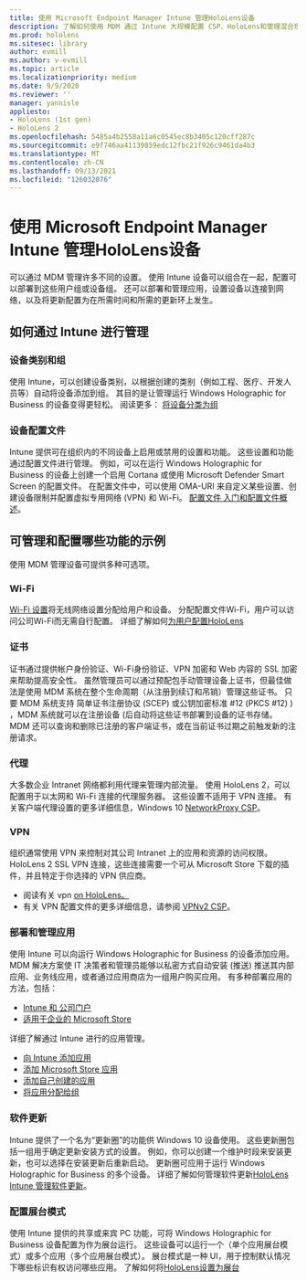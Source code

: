 ```yaml
---
title: 使用 Microsoft Endpoint Manager Intune 管理HoloLens设备
description: 了解如何使用 MDM 通过 Intune 大规模配置 CSP、HoloLens和管理混合现实设备。
ms.prod: hololens
ms.sitesec: library
author: evmill
ms.author: v-evmill
ms.topic: article
ms.localizationpriority: medium
ms.date: 9/9/2020
ms.reviewer: ''
manager: yannisle
appliesto:
- HoloLens (1st gen)
- HoloLens 2
ms.openlocfilehash: 5485a4b2558a11a6c0545ec8b3405c120cff287c
ms.sourcegitcommit: e9f746aa41139859edc12fbc21f926c9461da4b3
ms.translationtype: MT
ms.contentlocale: zh-CN
ms.lasthandoff: 09/13/2021
ms.locfileid: "126032076"
---
```

# <a name="using-microsofts-endpoint-manager-intune-to-manage-hololens-devices"></a>使用 Microsoft Endpoint Manager Intune 管理HoloLens设备

可以通过 MDM 管理许多不同的设置。 使用 Intune 设备可以组合在一起，配置可以部署到这些用户组或设备组。 还可以部署和管理应用，设置设备以连接到网络，以及将更新配置为在所需时间和所需的更新环上发生。 

## <a name="how-to-manage-via-intune"></a>如何通过 Intune 进行管理

### <a name="device-categories-and-groups"></a>设备类别和组
使用 Intune，可以创建设备类别，以根据创建的类别（例如工程、医疗、开发人员等）自动将设备添加到组。 其目的是让管理运行 Windows Holographic for Business 的设备变得更轻松。
阅读更多： [将设备分类为组](/mem/intune/enrollment/device-group-mapping)

### <a name="device-configuration-profiles"></a>设备配置文件
Intune 提供可在组织内的不同设备上启用或禁用的设置和功能。 这些设置和功能通过配置文件进行管理。 例如，可以在运行 Windows Holographic for Business 的设备上创建一个启用 Cortana 或使用 Microsoft Defender Smart Screen 的配置文件。
在配置文件中，可以使用 OMA-URI 来自定义某些设置、创建设备限制并配置虚拟专用网络 (VPN) 和 Wi-Fi。
[配置文件 入门和](/mem/intune/configuration/device-profiles)[配置文件概述](/mem/intune/configuration/device-profile-create)。

## <a name="examples-of-what-can-be-managed-and-configured"></a>可管理和配置哪些功能的示例

使用 MDM 管理设备可提供多种可选项。 

### <a name="wi-fi"></a>Wi-Fi
[Wi-Fi 设置](/mem/intune/configuration/wi-fi-settings-configure)将无线网络设置分配给用户和设备。 分配配置文件Wi-Fi，用户可以访问公司Wi-Fi而无需自行配置。
详细了解如何[为用户配置HoloLens](hololens-commercial-infrastructure.md)

### <a name="certificates"></a>证书
证书通过提供帐户身份验证、Wi-Fi身份验证、VPN 加密和 Web 内容的 SSL 加密来帮助提高安全性。 虽然管理员可以通过预配包手动管理设备上证书，但最佳做法是使用 MDM 系统在整个生命周期（从注册到续订和吊销）管理这些证书。 只要 MDM 系统支持 简单证书注册协议 (SCEP) 或公钥加密标准 #12 (PKCS #12) ) ，MDM 系统就可以在注册设备 (后自动将这些证书部署到设备的证书存储。 MDM 还可以查询和删除已注册的客户端证书，或在当前证书过期之前触发新的注册请求。 

### <a name="proxy"></a>代理
大多数企业 Intranet 网络都利用代理来管理内部流量。 使用 HoloLens 2，可以配置用于以太网和 Wi-Fi 连接的代理服务器。 这些设置不适用于 VPN 连接。 有关客户端代理设置的更多详细信息，Windows 10 [NetworkProxy CSP](/windows/client-management/mdm/networkproxy-csp)。

### <a name="vpn"></a>VPN
组织通常使用 VPN 来控制对其公司 Intranet 上的应用和资源的访问权限。 HoloLens 2 SSL VPN 连接，这些连接需要一个可从 Microsoft Store 下载的插件，并且特定于你选择的 VPN 供应商。 
- 阅读有关 vpn [on HoloLens。](hololens-network.md#vpn)
- 有关 VPN 配置文件的更多详细信息，请参阅 [VPNv2 CSP](/windows/client-management/mdm/vpnv2-csp)。

### <a name="deploy-and-manage-apps"></a>部署和管理应用
使用 Intune 可以向运行 Windows Holographic for Business 的设备添加应用。 MDM 解决方案使 IT 决策者和管理员能够以私密方式自动安装 (推送) 推送其内部应用、业务线应用，或者通过应用商店为一组用户购买应用。 有多种部署应用的方法，包括：
-   [Intune 和 公司门户]( app-deploy-intune.md)
-   [适用于企业的 Microsoft Store]( app-deploy-store-business.md)

详细了解通过 Intune 进行的应用管理。
-   [向 Intune 添加应用](/mem/intune/apps/apps-add)
-   [添加 Microsoft Store 应用](/mem/intune/apps/store-apps-windows)
-   [添加自己创建的应用](/mem/intune/apps/lob-apps-windows)
- [将应用分配给组](/mem/intune/apps/apps-deploy)

### <a name="software-updates"></a>软件更新
Intune 提供了一个名为“更新圈”的功能供 Windows 10 设备使用。 这些更新圈包括一组用于确定更新安装方式的设置。 例如，你可以创建一个维护时段来安装更新，也可以选择在安装更新后重新启动。 更新圈可应用于运行 Windows Holographic for Business 的多个设备。
详细了解如何管理软件更新[HoloLens](hololens-updates.md) [Intune 管理软件更新](/mem/intune/protect/windows-update-for-business-configure)。

### <a name="configure-kiosk-mode"></a>配置展台模式
使用 Intune 提供的共享或来宾 PC 功能，可将 Windows Holographic for Business 设备配置为作为展台运行。 这些设备可以运行一个（单个应用展台模式）或多个应用（多个应用展台模式）。 展台模式是一种 UI，用于控制默认情况下哪些标识有权访问哪些应用。
了解如何将[HoloLens设置为展台]( hololens-kiosk.md)

